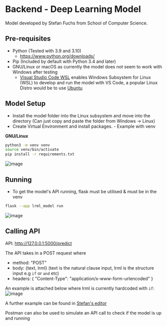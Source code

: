 # Backend - Deep Learning Model
Model developed by Stefan Fuchs from School of Computer Science.

## Pre-requisites

- Python (Tested with 3.9 and 3.10)
  - https://www.python.org/downloads/
- Pip (Included by default with Python 3.4 and later)
- GNU/Linux or macOS as currently the model does not seem to work with Windows after testing
  -   [Visual Studio Code WSL](https://code.visualstudio.com/docs/remote/wsl) enables Windows Subsystem for Linux (WSL) to develop and run the model with VS Code, a popular Linux Distro would be to use [Ubuntu](https://ubuntu.com/desktop/wsl)

 ## Model Setup
 - Install the model folder into the Linux subsystem and move into the directory (Can just copy and paste the folder from Windows -> Linux)
 - Create Virtual Environment and install packages. - Example with venv
   
**GNU/Linux**
```sh
python3 -m venv venv
source venv/bin/activate
pip install -r requirements.txt
```
![image](https://github.com/user-attachments/assets/f1a0882d-2d9c-4af9-8c86-ca828c2c3d1b)

## Running
- To get the model's API running, flask must be utilised & must be in the venv
```sh
flask --app lrml_model run
```
![image](https://github.com/user-attachments/assets/53811387-6324-48f3-a560-38294b48970c)

## Calling API
API: http://127.0.0.1:5000/predict

The API takes in a POST request where
- method: "POST"
- body: {text, lrml} (text is the natural clause input, lrml is the structure input e.g `if` or `and` etc)
- headers: { "Content-Type": "application/x-www-form-urlencoded" }

An example is attached below where lrml is currently hardcoded with `if`:
![image](https://github.com/user-attachments/assets/33ea20bc-ec1a-48ce-8cd0-1215ef3b007c)

A further example can be found in [Stefan's editor](https://github.com/stefan-1992/lrml-editor/blob/main/editor/src/model/backend.js)

Postman can also be used to simulate an API call to check if the model is up and running

